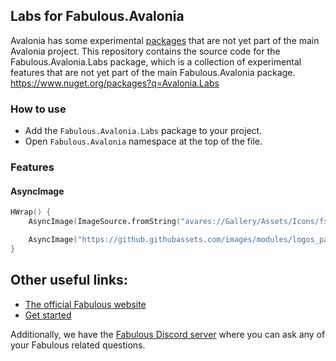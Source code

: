﻿## Labs for Fabulous.Avalonia

Avalonia has some experimental [packages](https://www.nuget.org/packages?q=Avalonia.Labs) that are not yet part of the main Avalonia project.
This repository contains the source code for the Fabulous.Avalonia.Labs package, which is a collection of experimental features that are not yet part of the main Fabulous.Avalonia package.
https://www.nuget.org/packages?q=Avalonia.Labs

### How to use
- Add the `Fabulous.Avalonia.Labs` package to your project.
- Open `Fabulous.Avalonia` namespace at the top of the file.

### Features

#### AsyncImage
```fsharp
HWrap() {
    AsyncImage(ImageSource.fromString("avares://Gallery/Assets/Icons/fsharp-icon.png"))

    AsyncImage("https://github.githubassets.com/images/modules/logos_page/GitHub-Mark.png")
}
```

## Other useful links:
- [The official Fabulous website](https://fabulous.dev)
- [Get started](https://docs.fabulous.dev/avalonia/get-started)

Additionally, we have the [Fabulous Discord server](https://discord.gg/bpTJMbSSYK) where you can ask any of your Fabulous related questions.